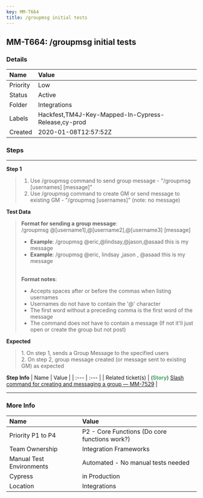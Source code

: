 ```yaml
---
key: MM-T664
title: /groupmsg initial tests
---
```


## MM-T664: /groupmsg initial tests

### Details

| Name     | Value                                               |
| :------- | :-------------------------------------------------- |
| Priority | Low                                                 |
| Status   | Active                                              |
| Folder   | Integrations                                        |
| Labels   | Hackfest,TM4J-Key-Mapped-In-Cypress-Release,cy-prod |
| Created  | 2020-01-08T12:57:52Z                                |

### Steps

<hr/>

**Step 1**

> <article><ol><li>Use /groupmsg command to send group message - "/groupmsg [usernames] [message]"</li><li>Use /groupmsg command to create GM or send message to existing GM - "/groupmsg [usernames]" (note: no message)</li></ol></article>

**Test Data**

> <article><strong>Format for sending a group message</strong>:<br>/groupmsg @[username1],@[username2],@[username3] [message]<ul><li><strong>Example</strong>: /groupmsg @eric,@lindsay,@jason,@asaad this is my message</li><li><strong>Example</strong>: /groupmsg @eric, lindsay ,jason , @asaad this is my message<br><br></li></ul><strong>Format notes</strong>:<ul><li>Accepts spaces after or before the commas when listing usernames</li><li>Usernames do not have to contain the '@' character</li><li>The first word without a preceding comma is the first word of the message</li><li>The command does not have to contain a message (If not it'll just open or create the group but not post)</li></ul></article>

**Expected**

> <article>1. On step 1, sends a Group Message to the specified users<br>2. On step 2, group message created (or message sent to existing GM) as expected</article>

**Step Info**
| Name | Value |
| :--- | :--- |
| Related ticket(s) | (<strong><span style="color: rgb(65, 168, 95);">Story</span></strong>) <a href="https://mattermost.atlassian.net/browse/MM-7529">Slash command for creating and messaging a group — MM-7529</a> |

<hr/>

### More Info

| Name                     | Value                                         |
| :----------------------- | :-------------------------------------------- |
| Priority P1 to P4        | P2 - Core Functions (Do core functions work?) |
| Team Ownership           | Integration Frameworks                        |
| Manual Test Environments | Automated - No manual tests needed            |
| Cypress                  | in Production                                 |
| Location                 | Integrations                                  |
